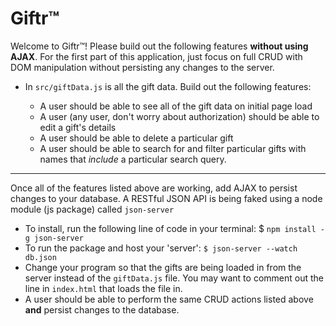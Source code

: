 # Giftr™

Welcome to Giftr™! Please build out the following features **without using AJAX**. For the first part of this application, just focus on full CRUD with DOM manipulation without persisting any changes to the server.

- In `src/giftData.js` is all the gift data. Build out the following features:

  - A user should be able to see all of the gift data on initial page load
  - A user (any user, don't worry about authorization) should be able to edit a gift's details
  - A user should be able to delete a particular gift
  - A user should be able to search for and filter particular gifts with names that _include_ a particular search query.

---

Once all of the features listed above are working, add AJAX to persist changes to your database. A RESTful JSON API is being faked using a node module (js package) called `json-server`

- To install, run the following line of code in your terminal: $ `npm install -g json-server`
- To run the package and host your 'server': `$ json-server --watch db.json`
- Change your program so that the gifts are being loaded in from the server instead of the `giftData.js` file. You may want to comment out the line in `index.html` that loads the file in.
- A user should be able to perform the same CRUD actions listed above **and** persist changes to the database.

